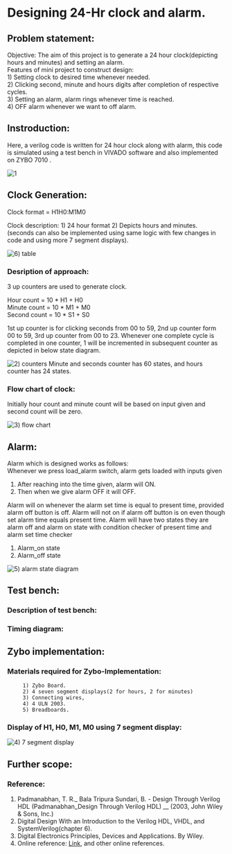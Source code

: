 # Designing 24-Hr clock and alarm.

## Problem statement:
Objective:   The aim of this project is to generate a 24 hour clock(depicting hours and minutes) and setting an alarm. <br/>
	      Features of mini project to construct design: <br/>
	      1) Setting clock to desired time whenever needed. <br/>
	      2) Clicking second, minute and hours digits after completion of respective cycles. <br/>
	      3) Setting an alarm, alarm rings whenever time is reached. <br/>
	      4) OFF alarm whenever we want to off alarm. <br/>

## Instroduction:
Here, a verilog code is written for 24 hour clock along with alarm, this code is simulated using a test bench in VIVADO software and also implemented on ZYBO 7010 .

![1](https://github.com/112101011/Designing-24Hr-clock./assets/111628378/25a07a1d-05d1-4db1-87c1-b29f5e75a686)

## Clock Generation:

Clock format = H1H0:M1M0 <br/>

Clock description:
	1) 24 hour format
	2) Depicts hours and minutes. (seconds can also be implemented using same logic with few changes in code and using more 7 segment displays).
 
![6) table](https://github.com/112101011/Designing-24Hr-clock./assets/111628378/03a9c500-2703-4bef-867b-dcddc5513314)


### Desription of approach:
3 up counters are used to generate clock. <br/>

Hour count = 10 * H1 + H0 <br/>
Minute count = 10 * M1 + M0 <br/>
Second count = 10 * S1 + S0 <br/>

1st up counter is for clicking seconds from 00 to 59, 2nd up counter form 00 to 59, 3rd up  counter from 00 to 23.
Whenever one complete cycle is completed in one counter, 1 will be incremented in subsequent counter as depicted in below state diagram.

![2) counters ](https://github.com/112101011/Designing-24Hr-clock./assets/111628378/71f58a5b-ecd1-46a0-9145-574d3913d49e)
Minute and seconds counter has 60 states, and hours counter has 24 states.

### Flow chart of clock:
Initially hour count and minute count will be based on input given and second count will be zero.

![3) flow chart](https://github.com/112101011/Designing-24Hr-clock./assets/111628378/fe05ff47-ec77-4abe-ba76-4b5997b79431)

## Alarm:
Alarm which is designed works as follows: <br/>
Whenever we press load_alarm switch, alarm gets loaded with inputs given
1) After reaching into the time given, alarm will ON.
2) Then when we give alarm OFF it will OFF.

Alarm will on whenever the alarm set time is equal to present time, provided alarm off button is off.
Alarm will not on if alarm off button is on even though set alarm time equals present time.
Alarm will have two states they are alarm off and alarm on state with condition checker of present time and alarm set time checker

1) Alarm_on state
2) Alarm_off state

![5) alarm state diagram](https://github.com/112101011/Designing-24Hr-clock./assets/111628378/2975f78d-5c97-46b6-9754-4a845eedf59a)


## Test bench:

### Description of test bench:

### Timing diagram:

## Zybo implementation:

### Materials required for Zybo-Implementation:
	     1) Zybo Board.
	     2) 4 seven segment displays(2 for hours, 2 for minutes)
	     3) Connecting wires,
	     4) 4 ULN 2003.
	     5) Breadboards.


### Display of H1, H0, M1, M0 using 7 segment display:
![4) 7 segment display](https://github.com/112101011/Designing-24Hr-clock./assets/111628378/0d7aae1d-60c3-4d63-9a28-486f59129ec1)

## Further scope:


### Reference:
1) Padmanabhan, T. R._ Bala Tripura Sundari, B. - Design Through Verilog HDL (Padmanabhan_Design Through Verilog HDL) __ (2003, John Wiley & Sons, Inc.) 
2) Digital Design With an Introduction to the Verilog HDL, VHDL, and SystemVerilog(chapter 6).
3) Digital Electronics Principles, Devices and Applications. By Wiley.
4) Online reference: [Link](https://en.wikipedia.org/wiki/Clock_generator), and other online references.

